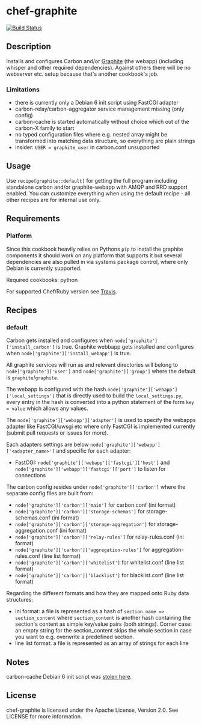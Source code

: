 # chef-graphite

[![Build Status](https://travis-ci.org/cmur2/chef-graphite.png)](https://travis-ci.org/cmur2/chef-graphite)

## Description

Installs and configures Carbon and/or [Graphite](http://graphite.readthedocs.org/) (the webapp) (including whisper and other required dependencies). Against others there will be no webserver etc. setup because that's another cookbook's job.

### Limitations

* there is currently only a Debian 6 init script using FastCGI adapter
* carbon-relay/carbon-aggregator service management missing (only config)
* carbon-cache is started automatically without choice which out of the carbon-X family to start
* no typed configuration files where e.g. nested array might be transformed into matching data structure, so everything are plain strings
* insider: `USER = graphite_user` in carbon.conf unsupported

## Usage

Use `recipe[graphite::default]` for getting the full program including standalone carbon and/or graphite-webapp with AMQP and RRD support enabled. You can customize everything when using the default recipe - all other recipes are for internal use only.

## Requirements

### Platform

Since this cookbook heavily relies on Pythons `pip` to install the graphite components it should work on any platform that supports it but several dependencies are also pulled in via systems package control, where only Debian is currently supported.

Required cookbooks: python

For supported Chef/Ruby version see [Travis](https://travis-ci.org/cmur2/chef-graphite).

## Recipes

### default

Carbon gets installed and configures when `node['graphite']['install_carbon']` is true. Graphite webbapp gets installed and configures when `node['graphite']['install_webapp']` is true.

All graphite services will run as and relevant directories will belong to `node['graphite']['user']` and `node['graphite']['group']` where the default is `graphite`/`graphite`.

The webapp is configured with the hash `node['graphite']['webapp']['local_settings']` that is directly used to build the `local_settings.py`, every entry in the hash is converted into a python statement of the form `key = value` which allows any values.

The `node['graphite']['webapp']['adapter']` is used to specify the webapps adapter like FastCGI/uwsgi etc where only FastCGI is implemented currently (submit pull requests or issues for more).

Each adapters settings are below `node['graphite']['webapp']['<adapter_name>']` and specific for each adapter:

* FastCGI: `node['graphite']['webapp']['fastcgi']['host']` and `node['graphite']['webapp']['fastcgi']['port']` to listen for connections

The carbon config resides under `node['graphite']['carbon']` where the separate config files are built from:

* `node['graphite']['carbon']['main']` for carbon.conf (ini format)
* `node['graphite']['carbon']['storage-schemas']` for storage-schemas.conf (ini format)
* `node['graphite']['carbon']['storage-aggregation']` for storage-aggregation.conf (ini format)
* `node['graphite']['carbon']['relay-rules']` for relay-rules.conf (ini format)
* `node['graphite']['carbon']['aggregation-rules']` for aggregation-rules.conf (line list format)
* `node['graphite']['carbon']['whitelist']` for whitelist.conf (line list format)
* `node['graphite']['carbon']['blacklist']` for blacklist.conf (line list format)

Regarding the different formats and how they are mapped onto Ruby data structures:

* ini format: a file is represented as a hash of `section_name => section_content` where `section_content` is another hash containing the section's content as simple key/value pairs (both strings). Corner case: an empty string for the section_content skips the whole section in case you want to e.g. overwrite a predefined section.
* line list format: a file is represented as an array of strings for each line

## Notes

carbon-cache Debian 6 init script was [stolen here](https://gist.github.com/chalmerj/1492384).

## License

chef-graphite is licensed under the Apache License, Version 2.0. See LICENSE for more information.
